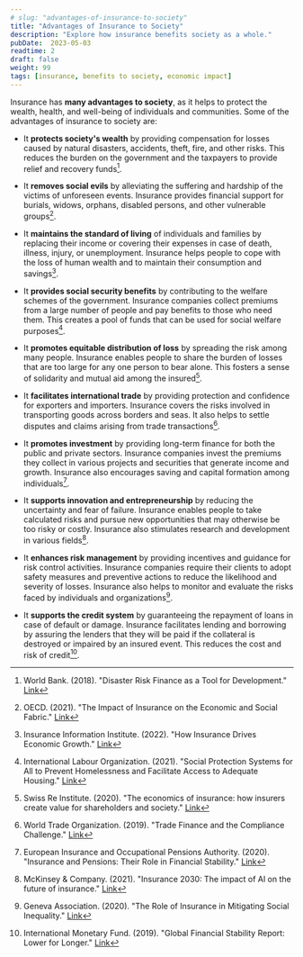 ```yaml
---
# slug: "advantages-of-insurance-to-society"
title: "Advantages of Insurance to Society" 
description: "Explore how insurance benefits society as a whole."
pubDate:  2023-05-03 
readtime: 2
draft: false 
weight: 99 
tags: [insurance, benefits to society, economic impact] 
--- 
```


Insurance has **many advantages to society**, as it helps to protect the wealth, health, and well-being of individuals and communities. Some of the advantages of insurance to society are:

* It **protects society's wealth** by providing compensation for losses caused by natural disasters, accidents, theft, fire, and other risks. This reduces the burden on the government and the taxpayers to provide relief and recovery funds[^1].

* It **removes social evils** by alleviating the suffering and hardship of the victims of unforeseen events. Insurance provides financial support for burials, widows, orphans, disabled persons, and other vulnerable groups[^2].

* It **maintains the standard of living** of individuals and families by replacing their income or covering their expenses in case of death, illness, injury, or unemployment. Insurance helps people to cope with the loss of human wealth and to maintain their consumption and savings[^3].

* It **provides social security benefits** by contributing to the welfare schemes of the government. Insurance companies collect premiums from a large number of people and pay benefits to those who need them. This creates a pool of funds that can be used for social welfare purposes[^4].

* It **promotes equitable distribution of loss** by spreading the risk among many people. Insurance enables people to share the burden of losses that are too large for any one person to bear alone. This fosters a sense of solidarity and mutual aid among the insured[^5].

* It **facilitates international trade** by providing protection and confidence for exporters and importers. Insurance covers the risks involved in transporting goods across borders and seas. It also helps to settle disputes and claims arising from trade transactions[^6].

* It **promotes investment** by providing long-term finance for both the public and private sectors. Insurance companies invest the premiums they collect in various projects and securities that generate income and growth. Insurance also encourages saving and capital formation among individuals[^7].

* It **supports innovation and entrepreneurship** by reducing the uncertainty and fear of failure. Insurance enables people to take calculated risks and pursue new opportunities that may otherwise be too risky or costly. Insurance also stimulates research and development in various fields[^8].

* It **enhances risk management** by providing incentives and guidance for risk control activities. Insurance companies require their clients to adopt safety measures and preventive actions to reduce the likelihood and severity of losses. Insurance also helps to monitor and evaluate the risks faced by individuals and organizations[^9].

* It **supports the credit system** by guaranteeing the repayment of loans in case of default or damage. Insurance facilitates lending and borrowing by assuring the lenders that they will be paid if the collateral is destroyed or impaired by an insured event. This reduces the cost and risk of credit[^10].

[^1]: World Bank. (2018). "Disaster Risk Finance as a Tool for Development." [Link](https://www.worldbank.org/en/topic/disasterriskmanagement/publication/disaster-risk-finance-as-a-tool-for-development)

[^2]: OECD. (2021). "The Impact of Insurance on the Economic and Social Fabric." [Link](https://www.oecd.org/finance/insurance/theimpactofinsuranceontheeconomicandsocialfabric.htm)

[^3]: Insurance Information Institute. (2022). "How Insurance Drives Economic Growth." [Link](https://www.iii.org/article/how-insurance-drives-economic-growth)

[^4]: International Labour Organization. (2021). "Social Protection Systems for All to Prevent Homelessness and Facilitate Access to Adequate Housing." [Link](https://www.ilo.org/wcmsp5/groups/public/---ed_protect/---soc_sec/documents/publication/wcms_776114.pdf)

[^5]: Swiss Re Institute. (2020). "The economics of insurance: how insurers create value for shareholders and society." [Link](https://www.swissre.com/institute/research/topics-and-risk-dialogues/economy-and-insurance-outlook/expertise-publication-economics-of-insurance.html)

[^6]: World Trade Organization. (2019). "Trade Finance and the Compliance Challenge." [Link](https://www.wto.org/english/res_e/publications_e/wtr19_e.htm)

[^7]: European Insurance and Occupational Pensions Authority. (2020). "Insurance and Pensions: Their Role in Financial Stability." [Link](https://www.eiopa.europa.eu/sites/default/files/publications/reports/eiopa-financial-stability-report-december-2020.pdf)

[^8]: McKinsey & Company. (2021). "Insurance 2030: The impact of AI on the future of insurance." [Link](https://www.mckinsey.com/industries/financial-services/our-insights/insurance-2030-the-impact-of-ai-on-the-future-of-insurance)

[^9]: Geneva Association. (2020). "The Role of Insurance in Mitigating Social Inequality." [Link](https://www.genevaassociation.org/research-topics/socio-economic-resilience/role-insurance-mitigating-social-inequality)

[^10]: International Monetary Fund. (2019). "Global Financial Stability Report: Lower for Longer." [Link](https://www.imf.org/en/Publications/GFSR/Issues/2019/10/01/global-financial-stability-report-october-2019)
